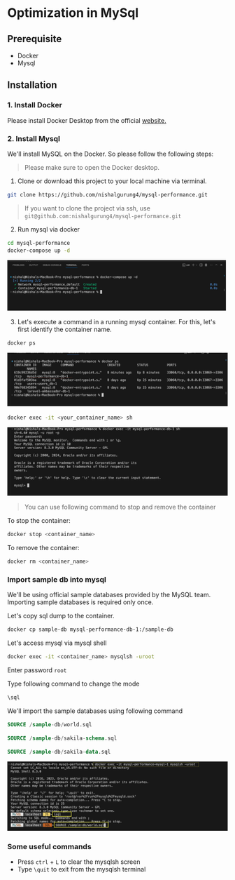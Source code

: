# Optimization in MySql

## Prerequisite

- Docker
- Mysql

## Installation

### 1. Install Docker

Please install Docker Desktop from the official [website.](https://www.docker.com/products/docker-desktop/)

### 2. Install Mysql

We'll install MySQL on the Docker. So please follow the following steps:

> Please make sure to open the Docker desktop.

1. Clone or download this project to your local machine via terminal.

```sh
git clone https://github.com/nishalgurung4/mysql-performance.git
```

> If you want to clone the project via ssh, use `git@github.com:nishalgurung4/mysql-performance.git`

2. Run mysql via docker

```sh
cd mysql-performance
docker-compose up -d
```

![Docker compose](./img/docker-compose.png)

3. Let's execute a command in a running mysql container. For this, let's first identify the container name.

```sh
docker ps
```

![Docker-ps](./img/docker-ps.png)

```sh
docker exec -it <your_container_name> sh
```

![Docker-exec](./img/docker-exec.png)

> You can use following command to stop and remove the container

To stop the container:

```sh
docker stop <container_name>
```

To remove the container:

```sh
docker rm <container_name>
```

### Import sample db into mysql

We'll be using official sample databases provided by the MySQL team. Importing sample databases is required only once.

Let's copy sql dump to the container.

```sh
docker cp sample-db mysql-performance-db-1:/sample-db
```

Let's access mysql via mysql shell

```sh
docker exec -it <container_name> mysqlsh -uroot
```

Enter password `root`

Type following command to change the mode

```sh
\sql
```

We'll import the sample databases using following command

```sql
SOURCE /sample-db/world.sql
```

```sql
SOURCE /sample-db/sakila-schema.sql
```

```sql
SOURCE /sample-db/sakila-data.sql
```

![Import](img/import.png)

### Some useful commands

- Press `ctrl` + `L` to clear the mysqlsh screen
- Type `\quit` to exit from the mysqlsh terminal
